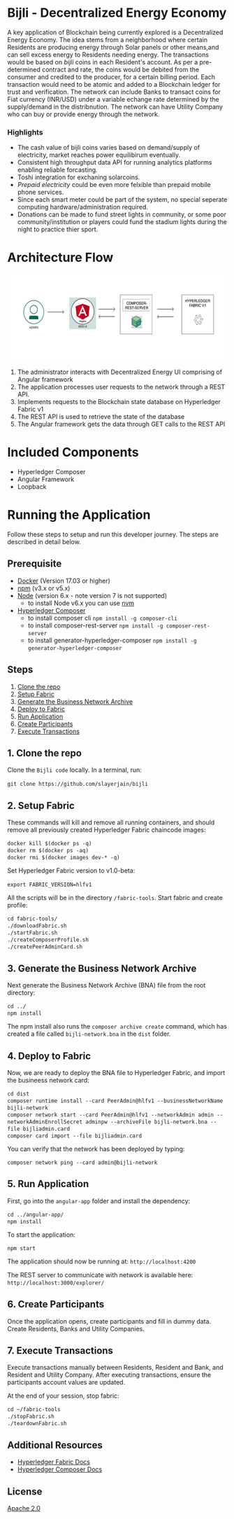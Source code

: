 # Bijli - Decentralized Energy Economy

A key application of Blockchain being currently explored is a Decentralized Energy Economy. The idea stems from a neighborhood where certain Residents are producing energy through Solar panels or other means,and can sell excess energy to Residents needing energy. The transactions would be based on *bijli* coins in each Resident's account. As per a pre-determined contract and rate, the coins would be debited from the consumer and credited to the producer, for a certain billing period. Each transaction would need to be atomic and added to a Blockchain ledger for trust and verification. The network can include Banks to transact coins for Fiat currency (INR/USD) under a variable echange rate determined by the supply/demand in the distribnution. The network can have Utility Company who can buy or provide energy through the network.

### Highlights

* The cash value of bijli coins varies based on demand/supply of electricity, market reaches power equilibirum eventually.  
* Consistent high throughput data API for running analytics platforms enabling reliable forcasting. 
* Toshi integration for exchaning solarcoins.
* *Prepaid electricity* could be even more felxible than prepaid mobile phone services.  
* Since each smart meter could be part of the system, no special seperate computing hardware/administration required. 
* Donations can be made to fund street lights in community, or some poor community/institution or players could fund the stadium lights during the night to practice thier sport. 

# Architecture Flow

<p align="center">
  <img width="650" height="200" src="images/arch.png">
</p>

1. The administrator interacts with Decentralized Energy UI comprising of Angular framework
2. The application processes user requests to the network through a REST API.
3. Implements requests to the Blockchain state database on Hyperledger Fabric v1
4. The REST API is used to retrieve the state of the database
5. The Angular framework gets the data through GET calls to the REST API

# Included Components

* Hyperledger Composer
* Angular Framework
* Loopback


# Running the Application
Follow these steps to setup and run this developer journey. The steps are described in detail below.

## Prerequisite
- [Docker](https://www.docker.com/) (Version 17.03 or higher)
- [npm](https://www.npmjs.com/)  (v3.x or v5.x)
- [Node](https://nodejs.org/en/) (version 6.x - note version 7 is not supported)
  * to install Node v6.x you can use [nvm](https://davidwalsh.name/nvm)
- [Hyperledger Composer](https://hyperledger.github.io/composer/installing/development-tools.html)
  * to install composer cli
    `npm install -g composer-cli`
  * to install composer-rest-server
    `npm install -g composer-rest-server`
  * to install generator-hyperledger-composer
    `npm install -g generator-hyperledger-composer`

## Steps
1. [Clone the repo](#1-clone-the-repo)
2. [Setup Fabric](#2-setup-fabric)
3. [Generate the Business Network Archive](#3-generate-the-business-network-archive)
4. [Deploy to Fabric](#4-deploy-to-fabric)
5. [Run Application](#5-run-application)
6. [Create Participants](#6-create-participants)
7. [Execute Transactions](#7-execute-transactions)

## 1. Clone the repo

Clone the `Bijli code` locally. In a terminal, run:

`git clone https://github.com/slayerjain/bijli`

## 2. Setup Fabric

These commands will kill and remove all running containers, and should remove all previously created Hyperledger Fabric chaincode images:

```none
docker kill $(docker ps -q)
docker rm $(docker ps -aq)
docker rmi $(docker images dev-* -q)
```

Set Hyperledger Fabric version to v1.0-beta:

`export FABRIC_VERSION=hlfv1`

All the scripts will be in the directory `/fabric-tools`.  Start fabric and create profile:

```
cd fabric-tools/
./downloadFabric.sh
./startFabric.sh
./createComposerProfile.sh
./createPeerAdminCard.sh
```


## 3. Generate the Business Network Archive

Next generate the Business Network Archive (BNA) file from the root directory:

```
cd ../
npm install
```

The npm install also runs the `composer archive create` command, which has created a file called `bijli-network.bna` in the `dist` folder.


## 4. Deploy to Fabric

Now, we are ready to deploy the BNA file to Hyperledger Fabric, and import the busineess network card:

```
cd dist
composer runtime install --card PeerAdmin@hlfv1 --businessNetworkName bijli-network
composer network start --card PeerAdmin@hlfv1 --networkAdmin admin --networkAdminEnrollSecret adminpw --archiveFile bijli-network.bna --file bijliadmin.card
composer card import --file bijliadmin.card
```


You can verify that the network has been deployed by typing:

```
composer network ping --card admin@bijli-network
```

## 5. Run Application

First, go into the `angular-app` folder and install the dependency:

```
cd ../angular-app/
npm install
```

To start the application:
```
npm start
```

The application should now be running at:
`http://localhost:4200`

The REST server to communicate with network is available here:
`http://localhost:3000/explorer/`


## 6. Create Participants

Once the application opens, create participants and fill in dummy data.  Create Residents, Banks and Utility Companies.


## 7. Execute Transactions

Execute transactions manually between Residents, Resident and Bank, and Resident and Utility Company.  After executing transactions, ensure the participants account values are updated.


At the end of your session, stop fabric:

```
cd ~/fabric-tools
./stopFabric.sh
./teardownFabric.sh
```

## Additional Resources
* [Hyperledger Fabric Docs](http://hyperledger-fabric.readthedocs.io/en/latest/)
* [Hyperledger Composer Docs](https://hyperledger.github.io/composer/introduction/introduction.html)

## License
[Apache 2.0](LICENSE)
